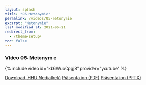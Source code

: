 ```yaml
---
layout: splash
title: "05 Metonymie"
permalink: /videos/05-metonymie
excerpt: "Metonymie"
last_modified_at: 2021-05-21
redirect_from:
  - /theme-setup/
toc: false
---
```


### Video 05: Metonymie

{% include video id="kb6WuoCpgj8" provider="youtube" %}

<a href="https://mediathek.hhu.de/watch/c1056272-7c2c-4947-9569-33d71e2306c8" class="btn btn--primary">Download (HHU Mediathek)</a> <a href="https://uni-duesseldorf.sciebo.de/s/B9rAdJfdxOHA4B0" class="btn btn--info">Präsentation (PDF)</a> <a href="https://uni-duesseldorf.sciebo.de/s/g8YgBi8ZyPiCLbE" class="btn btn--warning">Präsentation (PPTX)</a>
